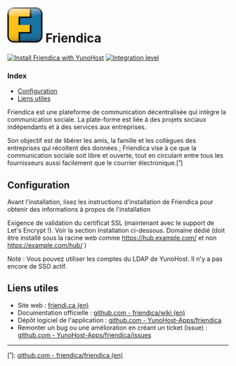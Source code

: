 # <img src="/images/friendica_logo.JPEG" width="80px" alt="logo de Friendica"> Friendica

[![Install Friendica with YunoHost](https://install-app.yunohost.org/install-with-yunohost.png)](https://install-app.yunohost.org/?app=friendica) [![Integration level](https://dash.yunohost.org/integration/friendica.svg)](https://dash.yunohost.org/appci/app/friendica)

### Index

- [Configuration](#configuration)
- [Liens utiles](#liens-utiles)

Friendica est une plateforme de communication décentralisée qui intègre la communication sociale. La plate-forme est liée à des projets sociaux indépendants et à des services aux entreprises.

Son objectif est de libérer les amis, la famille et les collègues des entreprises qui récoltent des données ; Friendica vise à ce que la communication sociale soit libre et ouverte, tout en circulant entre tous les fournisseurs aussi facilement que le courrier électronique.[¹]

## Configuration

Avant l'installation, lisez les instructions d'installation de Friendica pour obtenir des informations à propos de l'installation

Exigence de validation du certificat SSL (maintenant avec le support de Let's Encrypt !). Voir la section Installation ci-dessous.
Domaine dédié (doit être installé sous la racine web comme https://hub.example.com/ et non https://example.com/hub/ )

Note : Vous pouvez utiliser les comptes du LDAP de YunoHost. Il n'y a pas encore de SSO actif.

## Liens utiles

 + Site web : [friendi.ca (en)](https://friendi.ca/)
 + Documentation officielle : [github.com - friendica/wiki (en)](https://github.com/friendica/friendica/wiki)
 + Dépôt logiciel de l'application : [github.com - YunoHost-Apps/friendica](https://github.com/YunoHost-Apps/friendica_ynh)
 + Remonter un bug ou une amélioration en créant un ticket (issue) : [github.com - YunoHost-Apps/friendica/issues](https://github.com/YunoHost-Apps/friendica_ynh/issues)

------

[¹]: [github.com - friendica/friendica (en)](https://github.com/friendica/friendica)
